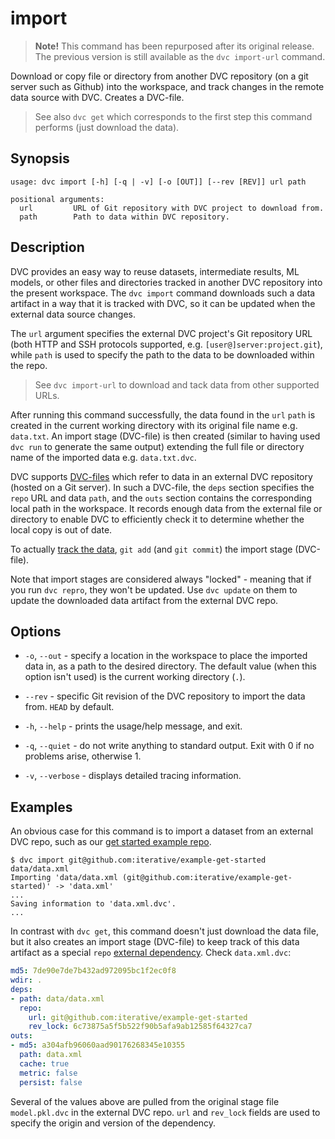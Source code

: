 # import

> **Note!** This command has been repurposed after its original release. The
> previous version is still available as the `dvc import-url` command.

Download or copy file or directory from another DVC repository (on a git server
such as Github) into the <abbr>workspace</abbr>, and track changes in the remote
data source with DVC. Creates a DVC-file.

> See also `dvc get` which corresponds to the first step this command performs
> (just download the data).

## Synopsis

```usage
usage: dvc import [-h] [-q | -v] [-o [OUT]] [--rev [REV]] url path

positional arguments:
  url         URL of Git repository with DVC project to download from.
  path        Path to data within DVC repository.
```

## Description

DVC provides an easy way to reuse datasets, intermediate results, ML models, or
other files and directories tracked in another DVC repository into the present
<abbr>workspace</abbr>. The `dvc import` command downloads such a <abbr>data
artifact</abbr> in a way that it is tracked with DVC, so it can be updated when
the external data source changes.

The `url` argument specifies the external DVC project's Git repository URL (both
HTTP and SSH protocols supported, e.g. `[user@]server:project.git`), while
`path` is used to specify the path to the data to be downloaded within the repo.

> See `dvc import-url` to download and tack data from other supported URLs.

After running this command successfully, the data found in the `url` `path` is
created in the current working directory with its original file name e.g.
`data.txt`. An import stage (DVC-file) is then created (similar to having used
`dvc run` to generate the same output) extending the full file or directory name
of the imported data e.g. `data.txt.dvc`.

DVC supports [DVC-files](/doc/user-guide/dvc-file-format) which refer to data in
an external DVC repository (hosted on a Git server). In such a DVC-file, the
`deps` section specifies the `repo` URL and data `path`, and the `outs` section
contains the corresponding local path in the workspace. It records enough data
from the external file or directory to enable DVC to efficiently check it to
determine whether the local copy is out of date.

To actually [track the data](https://dvc.org/doc/get-started/add-files),
`git add` (and `git commit`) the import stage (DVC-file).

Note that import stages are considered always "locked" - meaning that if you run
`dvc repro`, they won't be updated. Use `dvc update` on them to update the
downloaded data artifact from the external DVC repo.

## Options

- `-o`, `--out` - specify a location in the workspace to place the imported data
  in, as a path to the desired directory. The default value (when this option
  isn't used) is the current working directory (`.`).

- `--rev` - specific Git revision of the DVC repository to import the data from.
  `HEAD` by default.

- `-h`, `--help` - prints the usage/help message, and exit.

- `-q`, `--quiet` - do not write anything to standard output. Exit with 0 if no
  problems arise, otherwise 1.

- `-v`, `--verbose` - displays detailed tracing information.

## Examples

An obvious case for this command is to import a dataset from an external DVC
repo, such as our
[get started example repo](https://github.com/iterative/example-get-started).

```dvc
$ dvc import git@github.com:iterative/example-get-started data/data.xml
Importing 'data/data.xml (git@github.com:iterative/example-get-started)' -> 'data.xml'
...
Saving information to 'data.xml.dvc'.
...
```

In contrast with `dvc get`, this command doesn't just download the data file,
but it also creates an import stage (DVC-file) to keep track of this <abbr>data
artifact</abbr> as a special `repo`
[external dependency](/doc/user-guide/external-dependencies). Check
`data.xml.dvc`:

```yaml
md5: 7de90e7de7b432ad972095bc1f2ec0f8
wdir: .
deps:
- path: data/data.xml
  repo:
    url: git@github.com:iterative/example-get-started
    rev_lock: 6c73875a5f5b522f90b5afa9ab12585f64327ca7
outs:
- md5: a304afb96060aad90176268345e10355
  path: data.xml
  cache: true
  metric: false
  persist: false
```

Several of the values above are pulled from the original stage file
`model.pkl.dvc` in the external DVC repo. `url` and `rev_lock` fields are used
to specify the origin and version of the dependency.

<!-- ## Example: Dataset registry -->
